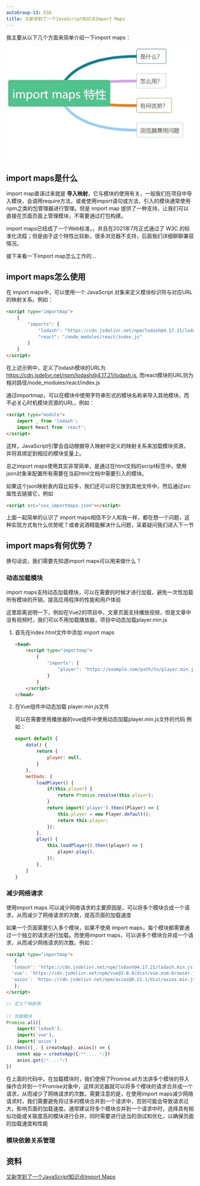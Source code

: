 ```yaml
---
autoGroup-13: ES6
title: 又新学到了一个JavaScript知识点Import Maps
---
```

我主要从以下几个方面来简单介绍一下import maps：

![import maps特性](./images/3.png)

## import maps是什么
import map直译过来就是 **导入映射**，它与模块的使用有关，一般我们在项目中导入模块，会调用require方法，或者使用import语句或方法，引入的模块通常使用npm之类的包管理器进行管理。但是  import map 提供了一种支持，让我们可以直接在页面页面上管理模块，不需要通过打包构建。

import maps已经成了一个Web标准，，并且在2021年7月正式通过了 W3C 的标准化流程；但是由于这个特性比较新，很多浏览器不支持，后面我们详细聊聊兼容情况。

接下来看一下import map怎么工作的...

##  import maps怎么使用
在 import maps中，可以使用一个 JavaScript 对象来定义模块标识符与对应URL的映射关系。例如：
```html
<script type="importmap">
    {
        "imports": {
            "lodash": "https://cdn.jsdelivr.net/npm/lodash@4.17.21/lodash.js",
            "react": "/node_modules/react/index.js"
        }
    }
</script>
```
在上述示例中，定义了lodash模块的URL为 https://cdn.jsdelivr.net/npm/lodash@4.17.21/lodash.js, 而react模块的URL则为相对路径/node_modules/react/index.js

通过importmap，可以在模块中使用字符串形式的模块名称来导入其他模块，而不必关心时机模块资源的URL，例如：
```html
<script type="module">
    import _ from 'lodash';
    import React from 'react';
</script>
```
这样，JavaScript引擎会自动根据导入映射中定义的映射关系来加载模块资源，并将其绑定到相应的模块变量上。

总之import maps使用其实非常简单，是通过在html文档的script标签中，使用json对象来配置所有需要在当前html文档中需要引入的模块。

如果这个json映射表内容比较多，我们还可以将它放到其他文件中，然后通过src属性去链接它，例如
```html
<script src="xxx_importmaps.json"></script>
```
上面一起简单的认识了 import maps相信不少人和我一样，都在想一个问题，这种实现方式有什么优势呢？或者说酒精能解决什么问题，呆着疑问我们进入下一节

## import maps有何优势？
换句话说，我们需要先知道import maps可以用来做什么？

### 动态加载模块
import maps支持动态加载模块，可以在需要的时候才进行加载，避免一次性加载所有模块的开销，提高应用程序的性能和用户体验

这里距离说明一下，例如在Vue2的项目中，文章页面支持播放视频，但是文章中没有视频时，我们可以不用加载播放器，项目中动态加载player.min.js
1. 首先在index.html文件中添加 import maps

    ```html
    <head>
        <script type="importmap">
            {
                "imports": {
                    "player": "https://example.com/path/to/player.min.js"
                }
            }
        </script>
    </head>
    ```
2. 在Vue组件中动态加载 player.min.js文件

    可以在需要使用播放器的vue组件中使用动态加载player.min.js文件的代码 例如：
    ```js
    export default {
        data() {
            return {
                player: null,
            }
        },
        methods: {
            loadPlayer() {
                if(this.player) {
                    return Promise.resolve(this.player);
                }
                return import('player').then((Player) => {
                    this.player = new Player.default();
                    return this.player;
                });
            },
            play() {
                this.loadPlayer().then((player) => {
                    player.play();
                });
            },
        }
    }
    ```
### 减少网络请求
使用import maps 可以减少网络请求的主要原因是，可以将多个模块合成一个请求，从而减少了网络请求的次数，提高页面的加载速度

如果一个页面需要引入多个模块，如果不使用 import maps，每个模块都需要通过一个独立的请求进行加载。而使用import maps，可以讲多个模块合并成一个请求，从而减少网络请求的次数。例如：

```html
<script type="importmap">
   {
  'lodash': 'https://cdn.jsdelivr.net/npm/lodash@4.17.21/lodash.min.js',
  'vue': 'https://cdn.jsdelivr.net/npm/vue@3.0.0/dist/vue.esm-browser.js',
  'axios': 'https://cdn.jsdelivr.net/npm/axios@0.21.1/dist/axios.min.js'
   };
</script>
```
```js
// 定义个映射表

// 加载模块
Promise.all([
    import('lodash'),
    import('vue'),
    import('axios')
]).then(([_, { createApp}, axios]) => {
    const app = createApp({/**.... */})
    axios.get(/*....*/)
})
```
在上面的代码中，在加载模块时，我们使用了Promise.all方法讲多个模块的导入操作合并到一个Promise对象中，这样浏览器就可以将多个模块的请求合并成一个请求，从而减少了网络请求的次数。需要注意的是，在使用import maps减少网络请求时，我们需要避免将过多的模块合并到一个请求中，否则可能会导致请求过大，影响页面的加载速度。通常建议将多个模块合并到一个请求中时，选择具有相似功能或关联度高的模块进行合并，同时需要进行适当的测试和优化，以确保页面的加载速度和性能

### 模块依赖关系管理

## 资料
[又新学到了一个JavaScript知识点Import Maps](https://mp.weixin.qq.com/s/6KV1Q-7Wvwb-8E81fTooWA)